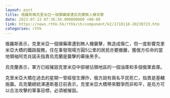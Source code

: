 ```yaml
---
layout: post
title: 俄羅斯稱克里米亞一個彈藥庫遭烏克蘭無人機攻擊
date: 2023-07-23 07:36:56.000000000 +08:00
link: https://news.rthk.hk/rthk/ch/component/k2/1710118-20230723.htm
categories: rthk
---
```


俄羅斯表示，克里米亞一個彈藥庫遭到無人機襲擊，無造成傷亡，但一度影響克里米亞大橋的鐵路服務，住在事發現場方圓5公里的居民亦要撤離，獲俄方任命的當地領袖阿克肖諾夫指責烏克蘭是襲擊的幕後黑手。

烏克蘭表示，軍方已經摧毀克里米亞中部被佔領地區的一個油庫和多個俄軍倉庫。

克里米亞大橋在過去的星期一曾經發生爆炸，俄方說有兩名平民死亡，指責是基輔施襲。烏克蘭總統澤連斯基日前表示，克里米亞大橋帶來戰爭而非和平，是烏方可以合法攻擊的軍事目標，必須被摧毀。
